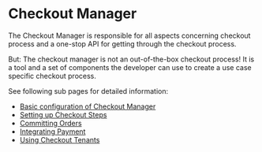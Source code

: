# Checkout Manager

The Checkout Manager is responsible for all aspects concerning checkout process and a one-stop API for getting 
through the checkout process. 

But: The checkout manager is not an out-of-the-box checkout process! 
It is a tool and a set of components the developer can use to create a use case specific checkout process. 

See following sub pages for detailed information: 
- [Basic configuration of Checkout Manager](./01_Basic_Configuration.md)
- [Setting up Checkout Steps](./03_Checkout_Steps.md)
- [Committing Orders](./05_Committing_Orders.md)
- [Integrating Payment](./07_Integrating_Payment.md)
- [Using Checkout Tenants](./09_Checkout_Tenants.md)
